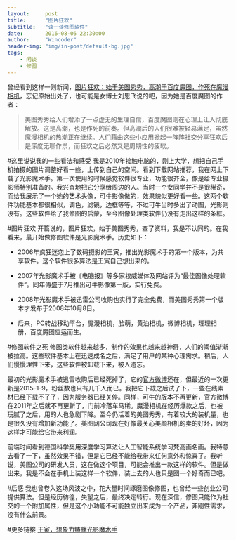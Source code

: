 ```yaml
---
layout:     post
title:      "图片狂欢"
subtitle:   "谈一谈修图软件"
date:       2016-08-06 22:30:00
author:     "Wincoder"
header-img: "img/in-post/default-bg.jpg"
tags:
    - 闲谈
    - 修图
---
```

曾经看到这样一则新闻，[图片狂欢：始于美图秀秀，高潮于百度魔图，作死在魔漫相机](http://www.tmtpost.com/75647.html)，忘记原始出处了，也可能是女博士刘思飞说的吧，因为她是百度魔图的作者：

> 美图秀秀给人们增添了一点虚无的生理自信，百度魔图则在心理上让人彻底解放。这是高潮，也是作死的前奏。但高潮后的人们很难被轻易满足，虽然魔漫相机的热潮正在继续。人们藉由这些小应用掀起一阵阵社交分享狂欢后是深度无聊作祟，而狂欢之后必然又是周期性的疲软。

#这里说说我的一些看法和感受
我是2010年接触电脑的，刚上大学，想把自己手机拍摄的图片调整好看一些，上传到自己的空间。看到下载网站推荐，我在网上下载了光影魔术手。第一次使用的时候感觉软件很专业，功能很齐全，像是给专业摄影师特别准备的。我兴奋地把它分享给周边的人。当时一个女同学并不是很稀奇，而给我展示了一个她的艺术头像，可牛影像做的，效果貌似更好看一些。这两个软件功能基本都很相似，调色，滤镜，边框等等，不过可牛当时多出了动图，光影则没有。这些软件给了我修图的启蒙，至今图像处理类软件仍没有走出这样的条框。

#图片狂欢
开篇说的，图片狂欢，始于美图秀秀，查了资料，我是不认同的。在我看来，最开始做修图软件是光影魔术手。历史如下：

 - 2006年疯狂迷恋上了数码摄影的王寅，推出光影魔术手的第一个版本，为共享软件。这个软件很多算法是王寅自己想出来的。

 - 2007年光影魔术手被《电脑报》等多家权威媒体及网站评为“最佳图像处理软件“。同年傅盛于7月推出可牛影像第一版，实行免费。
 - 2008年光影魔术手被迅雷公司收购也实行了完全免费，而美图秀秀第一个版本才发布于2008年10月8日。

 - 后来，PC转战移动平台，魔漫相机，脸萌，黄油相机，微博相机，理理相册，百度魔图应运而生。

#修图软件之死
修图类软件越来越多，制作的效果也越来越神奇，人们的阈值渐渐被拉高。这些软件基本上在迅速成名之后，满足了用户的某种心理需求。稍后，人们慢慢理性下来，这些软件被卸载下来，被人遗忘。

最初的光影魔术手被迅雷收购后已经死掉了，它的[官方微博](http://weibo.com/neoimagingthunder)还在，但最近的一次更新是2015-1-9，粉丝数也只有几千人而已。我把它下载之后试了下，一些在线素材已经下载不了了，因为服务器已经关停。同样，可牛的版本不再更新，[官方微博](http://weibo.com/conew?refer_flag=1001030101_&is_hot=1)在2011年之后就不再更新了，门前冷落车马稀。魔漫相机在经历爆款之后，也被玩腻了之后，用的人也急剧下降。至今仍活着的美图秀秀，有着较大的装机量，也是很久没有增加新功能了。美图网公司现在好像最关心美颜相机的卖的好坏，因为这样才可能给它带来利润。

前端时间看到德国科学奖用深度学习算法让人工智能系统学习梵高画名画。我特意去看了一下，虽然效果不错，但是它已经不能给我带来任何意外和惊喜了。我听说，美图公司的研发人员，这在做这个项目，可能会推出一款这样的软件。但是做出来，我是不会在手机上装这样一个软件，装上去的人也只是图一个好奇而已吧。

#后感
我也曾卷入这场风波之中，花大量时间琢磨图像修图，也曾给一些创业公司提供算法。但是经历彷徨，失望之后，最终决定转行。现在深信，修图只能作为社交的一个附加属性，但是这个小功能不可能独立出来成为一个产品，非刚性需求，没有什么前景。


#更多链接
 [王寅，想象力铸就光影魔术手](http://www.it8g.com/RenWu/200902/12817.htm)
